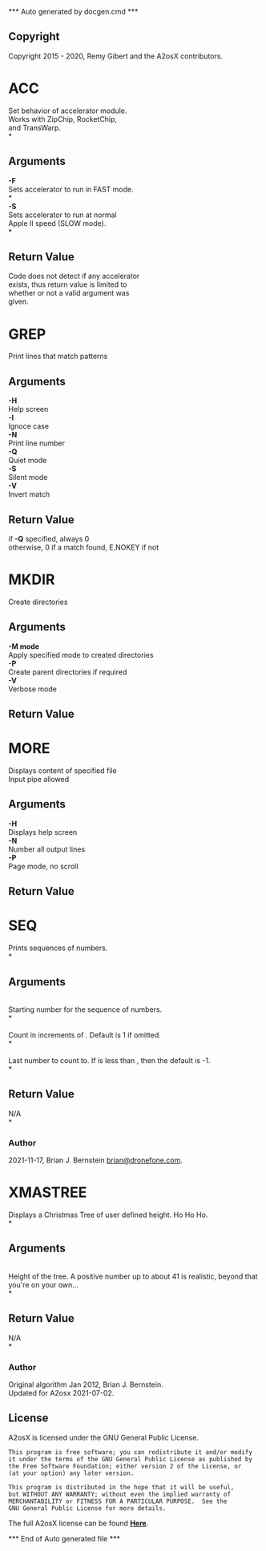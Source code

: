 *** Auto generated by docgen.cmd ***  

## Copyright 
Copyright 2015 - 2020, Remy Gibert and the A2osX contributors. 

# ACC  
Set behavior of accelerator module.  
Works with ZipChip, RocketChip,  
and TransWarp.  
*  

## Arguments  
**-F**  
Sets accelerator to run in FAST mode.  
*  
**-S**  
Sets accelerator to run at normal  
Apple II speed (SLOW mode).  
*  

## Return Value  
Code does not detect if any accelerator  
exists, thus return value is limited to  
whether or not a valid argument was  
given.   

# GREP  
Print lines that match patterns  

## Arguments  
**-H**  
Help screen  
**-I**  
Ignoce case  
**-N**  
Print line number  
**-Q**  
Quiet mode  
**-S**  
Silent mode  
**-V**  
Invert match  

## Return Value  
if **-Q** specified, always 0  
otherwise, 0 if a match found, E.NOKEY if not  

# MKDIR  
Create directories  

## Arguments  
**-M mode**  
Apply specified mode to created directories  
**-P**  
Create parent directories if required  
**-V**  
Verbose mode  

## Return Value  

# MORE  
Displays content of specified file  
Input pipe allowed  

## Arguments  
**-H**  
Displays help screen  
**-N**  
Number all output lines  
**-P**  
Page mode, no scroll  

## Return Value  

# SEQ  
Prints sequences of numbers.  
*  

## Arguments  
**<first>**  
Starting number for the sequence of numbers.  
*  
**<incr>**  
Count in increments of <incr>. Default is 1 if omitted.  
*  
**<last>**  
Last number to count to. If <last> is less than <first>, then the default <incr> is -1.  
*  

## Return Value  
N/A  
*  

### Author  
2021-11-17, Brian J. Bernstein <brian@dronefone.com>.  

# XMASTREE  
Displays a Christmas Tree of user defined height. Ho Ho Ho.  
*  

## Arguments  
**<height>**  
Height of the tree. A positive number up to about 41 is realistic, beyond that you're on your own...  
*  

## Return Value  
N/A  
*  

### Author  
Original algorithm Jan 2012, Brian J. Bernstein.  
Updated for A2osx 2021-07-02.  

## License
A2osX is licensed under the GNU General Public License.

    This program is free software; you can redistribute it and/or modify
    it under the terms of the GNU General Public License as published by
    the Free Software Foundation; either version 2 of the License, or
    (at your option) any later version.

    This program is distributed in the hope that it will be useful,
    but WITHOUT ANY WARRANTY; without even the implied warranty of
    MERCHANTABILITY or FITNESS FOR A PARTICULAR PURPOSE.  See the
    GNU General Public License for more details.

The full A2osX license can be found **[Here](../LICENSE)**.

*** End of Auto generated file ***  

